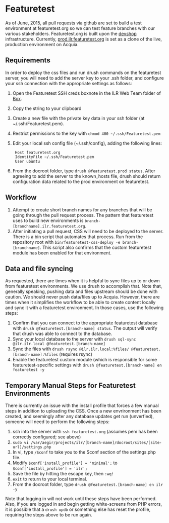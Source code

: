 # Featuretest

As of June, 2015, all pull requests via github are set to build a test environment at featuretest.org so we can test feature branches with our various stakeholders. Featuretest.org is built upon the [devshop](https://github.com/opendevshop/devshop) infrastructure. Currently, [prod.ilr.featuretest.org](http://prod.ilr.featuretest.org) is set as a clone of the live, production environment on Acquia.

## Requirements

In order to deploy the css files and run drush commands on the featuretest server, you will need to add the server key to your .ssh folder, and configure your ssh connection with the appropriate settings as follows:

1. Open the Featuretest SSH creds boxnote in the ILR Web Team folder of [Box](http://cornell.box.com).
2. Copy the string to your clipboard
3. Create a new file with the private key data in your ssh folder (at ~/.ssh/Featuretest.pem).
4. Restrict permissions to the key with `chmod 400 ~/.ssh/Featuretest.pem`
5. Edit your local ssh config file (~/.ssh/config), adding the following lines:

        Host featuretest.org
        IdentityFile ~/.ssh/Featuretest.pem
        User ubuntu
6. From the docroot folder, type `drush @featuretest.prod status`. After agreeing to add the server to the known_hosts file, drush should return configuration data related to the prod environment on featuretest.

## Workflow

1. Attempt to create short branch names for any branches that will be going through the pull request process. The pattern that featuretest uses to build new environments is `branch-[branchname].ilr.featuretest.org`.
2. After initiating a pull request, CSS will need to be deployed to the server. There is a bin script that automates that process. Run from the repository root with `bin/featuretest-css-deploy -e branch-[branchname]`. This script also confirms that the custom featuretest module has been enabled for that environment.

## Data and file syncing

As requested, there are times when it is helpful to sync files up to or down from featuretest environments. We use drush to accomplish that. Note that, generally speaking, pushing data and files upstream should be done with caution. We should never push data/files up to Acquia. However, there are times when it simplifies the workflow to be able to create content locally and sync it with a featuretest environment. In those cases, use the following
steps:

1. Confirm that you can connect to the appropriate featuretest database with `drush @featuretest.[branch-name] status`. The output will verify that drush was able to connect to the database.
2. Sync your local database to the server with `drush sql-sync @ilr.ilr.local @featuretest.[branch-name]`
3. Sync the files with `drush rsync @ilr.ilr.local:%files/ @featuretest.[branch-name]:%files` (requires rsync)
4. Enable the featuretest custom module (which is responsible for some featuretest-specific settings with `drush @featuretest.[branch-name] en featuretest -y`

## Temporary Manual Steps for Featuretest Environments

There is currently an issue with the install profile that forces a few manual steps in addition to uploading the CSS. Once a new envrironment has been created, and seemingly after any database updates get run (unverfied), someone will need to perform the following steps:

1. ssh into the server with `ssh featuretest.org` (assumes pem has been correctly configured; see above)
2. `sudo vi /var/aegir/projects/ilr/[branch-name]/docroot/sites/[site-url]/settings.php`
3. In vi, type `/$conf` to take you to the $conf section of the settings.php file.
4. Modify `$conf['install_profile'] = 'minimal';` to `$conf['install_profile'] = 'ilr';`
5. Save the file by hitting the escape key, then `:wq!`
6. `exit` to return to your local terminal.
7. From the docroot folder, type `drush @featuretest.[branch-name] en ilr -y`

Note that logging in will not work until these steps have been performed. Also, if you are logged in and begin getting white-screens from PHP errors, it is possible that a `drush updb` or something else has reset the profile, requiring the steps above to be run again.
